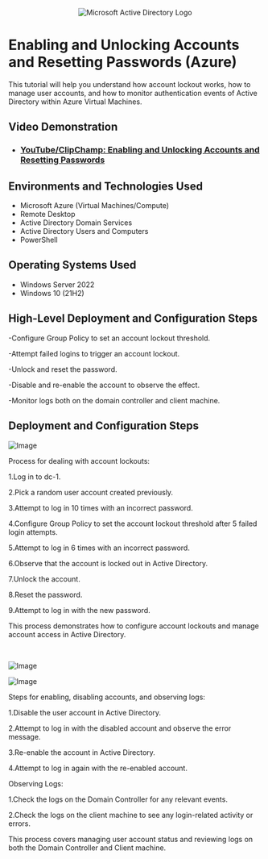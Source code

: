 <p align="center">
<img src="https://i.imgur.com/pU5A58S.png" alt="Microsoft Active Directory Logo"/>
</p>

<h1>Enabling and Unlocking Accounts and Resetting Passwords (Azure)</h1>
This tutorial will help you understand how account lockout works, how to manage user accounts, and how to monitor authentication events of Active Directory within Azure Virtual Machines.<br />


<h2>Video Demonstration</h2>

- ### [YouTube/ClipChamp: Enabling and Unlocking Accounts and Resetting Passwords](https://youtu.be/g0OsqpcXJX4?si=d24ZYUj0qzeToRbD)

<h2>Environments and Technologies Used</h2>

- Microsoft Azure (Virtual Machines/Compute)
- Remote Desktop
- Active Directory Domain Services
- Active Directory Users and Computers
- PowerShell

<h2>Operating Systems Used </h2>

- Windows Server 2022
- Windows 10 (21H2)

<h2>High-Level Deployment and Configuration Steps</h2>

-Configure Group Policy to set an account lockout threshold.

-Attempt failed logins to trigger an account lockout.

-Unlock and reset the password.

-Disable and re-enable the account to observe the effect.

-Monitor logs both on the domain controller and client machine.

<h2>Deployment and Configuration Steps</h2>

<p>
  
![Image](https://github.com/user-attachments/assets/fde0cd4d-37fb-45e5-841b-2aabcff193bc)
  
</p>
<p>
Process for dealing with account lockouts:

1.Log in to dc-1.

2.Pick a random user account created previously.

3.Attempt to log in 10 times with an incorrect password.

4.Configure Group Policy to set the account lockout threshold after 5 failed login attempts.

5.Attempt to log in 6 times with an incorrect password.

6.Observe that the account is locked out in Active Directory.

7.Unlock the account.

8.Reset the password.

9.Attempt to log in with the new password.

This process demonstrates how to configure account lockouts and manage account access in Active Directory.
</p>
<br />

<p>
  
![Image](https://github.com/user-attachments/assets/1597e527-2c84-4bb9-a6f7-547e04c15ddc)

</p>

![Image](https://github.com/user-attachments/assets/a8fe687b-fa13-40e9-bf1f-6e2fda0527a4)

<p>
Steps for enabling, disabling accounts, and observing logs:

1.Disable the user account in Active Directory.

2.Attempt to log in with the disabled account and observe the error message.

3.Re-enable the account in Active Directory.

4.Attempt to log in again with the re-enabled account.

Observing Logs:

1.Check the logs on the Domain Controller for any relevant events.

2.Check the logs on the client machine to see any login-related activity or errors.

This process covers managing user account status and reviewing logs on both the Domain Controller and Client machine.
</p>
<br />
